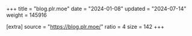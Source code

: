 +++
title = "blog.plr.moe"
date = "2024-01-08"
updated = "2024-07-14"
weight = 145916

[extra]
source = "https://blog.plr.moe/"
ratio = 4
size = 142
+++

